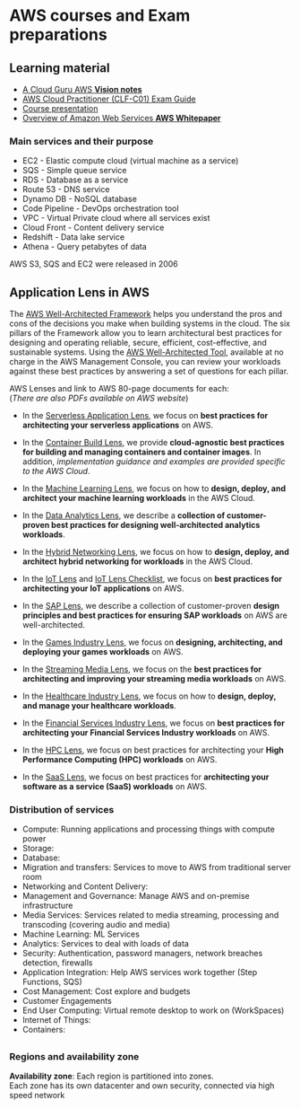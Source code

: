 # AWS courses and Exam preparations

## Learning material

* [A Cloud Guru AWS **Vision notes**](https://acloudguru.visme.co/view/mxz10wwn-s01-l00-table-of-contents)
* [AWS Cloud Practitioner (CLF-C01) Exam Guide](https://d1.awsstatic.com/training-and-certification/docs-cloud-practitioner/AWS-Certified-Cloud-Practitioner_Exam-Guide.pdf)
* [Course presentation](https://acloudguru-content-attachment-production.s3-accelerate.amazonaws.com/1676052837832-1036%20PDF%20Export%202_10_22.pdf)
* [Overview of Amazon
  Web Services **AWS Whitepaper**](https://docs.aws.amazon.com/pdfs/whitepapers/latest/aws-overview/aws-overview.pdf)

### Main services and their purpose

* EC2 - Elastic compute cloud (virtual machine as a service)
* SQS - Simple queue service
* RDS - Database as a service
* Route 53 - DNS service
* Dynamo DB - NoSQL database
* Code Pipeline - DevOps orchestration tool
* VPC - Virtual Private cloud where all services exist
* Cloud Front - Content delivery service
* Redshift - Data lake service
* Athena - Query petabytes of data

AWS S3, SQS and EC2 were released in 2006

## Application Lens in AWS

The [AWS Well-Architected Framework](http://aws.amazon.com/architecture/well-architected/) helps you understand the pros
and cons of the decisions you make when building
systems in the cloud. The six pillars of the Framework allow you to learn architectural best practices for designing and
operating reliable, secure, efficient, cost-effective, and sustainable systems. Using
the [AWS Well-Architected Tool](http://aws.amazon.com/well-architected-tool/),
available at no charge in the AWS Management Console, you can review your workloads against these best practices by
answering a set of questions for each pillar.

AWS Lenses and link to AWS 80-page documents for each:  
(_There are also PDFs available on AWS website_)

* In
  the [Serverless Application Lens](https://docs.aws.amazon.com/wellarchitected/latest/serverless-applications-lens/welcome.html),
  we focus on **best practices for architecting your serverless applications** on AWS.

* In
  the [Container Build Lens](https://docs.aws.amazon.com/wellarchitected/latest/container-build-lens/container-build-lens.html),
  we provide **cloud-agnostic best practices for building and managing containers and
  container images**. In addition, _implementation guidance and examples are provided specific to the AWS Cloud_.

* In
  the [Machine Learning Lens](https://docs.aws.amazon.com/wellarchitected/latest/machine-learning-lens/machine-learning-lens.html),
  we focus on how to **design, deploy, and architect your machine learning workloads** in the
  AWS Cloud.

* In the [Data Analytics Lens](https://docs.aws.amazon.com/wellarchitected/latest/analytics-lens/analytics-lens.html),
  we describe a **collection of customer-proven best practices for designing well-architected
  analytics workloads**.

* In
  the [Hybrid Networking Lens](https://docs.aws.amazon.com/wellarchitected/latest/hybrid-networking-lens/hybrid-networking-lens.html),
  we focus on how to **design, deploy, and architect hybrid networking for workloads** in
  the
  AWS Cloud.

* In the [IoT Lens](https://docs.aws.amazon.com/wellarchitected/latest/iot-lens/welcome.html)
  and [IoT Lens Checklist](https://docs.aws.amazon.com/wellarchitected/latest/iot-lens-checklist/overview.html), we
  focus on **best practices for architecting your IoT applications** on AWS.

* In the [SAP Lens](https://docs.aws.amazon.com/wellarchitected/latest/sap-lens/sap-lens.html), we describe a collection of customer-proven **design principles and best practices for ensuring SAP
  workloads** on AWS are well-architected.

* In the [Games Industry Lens](https://docs.aws.amazon.com/wellarchitected/latest/games-industry-lens/games-industry-lens.html), we focus on **designing, architecting, and deploying your games workloads** on AWS.

* In the [Streaming Media Lens](https://docs.aws.amazon.com/wellarchitected/latest/streaming-media-lens/streaming-media-lens.html), we focus on the **best practices for architecting and improving your streaming media
  workloads** on AWS.

* In the [Healthcare Industry Lens](https://docs.aws.amazon.com/wellarchitected/latest/healthcare-industry-lens/healthcare-industry-lens.html), we focus on how to **design, deploy, and manage your healthcare workloads**.

* In the [Financial Services Industry Lens](https://docs.aws.amazon.com/wellarchitected/latest/financial-services-industry-lens/welcome.html), we focus on **best practices for architecting your Financial Services
  Industry
  workloads** on AWS.

* In the [HPC Lens](https://docs.aws.amazon.com/wellarchitected/latest/high-performance-computing-lens/welcome.html), we focus on best practices for architecting your **High Performance Computing (HPC) workloads** on
  AWS.

* In the [SaaS Lens](https://docs.aws.amazon.com/wellarchitected/latest/saas-lens/saas-lens.html), we focus on best practices for **architecting your software as a service (SaaS) workloads** on AWS.

### Distribution of services

* Compute: Running applications and processing things with compute power
* Storage:
* Database:
* Migration and transfers: Services to move to AWS from traditional server room
* Networking and Content Delivery:
* Management and Governance: Manage AWS and on-premise infrastructure
* Media Services: Services related to media streaming, processing and transcoding (covering audio and media)
* Machine Learning: ML Services
* Analytics: Services to deal with loads of data
* Security: Authentication, password managers, network breaches detection, firewalls
* Application Integration: Help AWS services work together (Step Functions, SQS)
* Cost Management: Cost explore and budgets
* Customer Engagements
* End User Computing: Virtual remote desktop to work on (WorkSpaces)
* Internet of Things:
* Containers:

##

### Regions and availability zone

**Availability zone**: Each region is partitioned into zones.   
Each zone has its own datacenter and own security, connected via high speed network